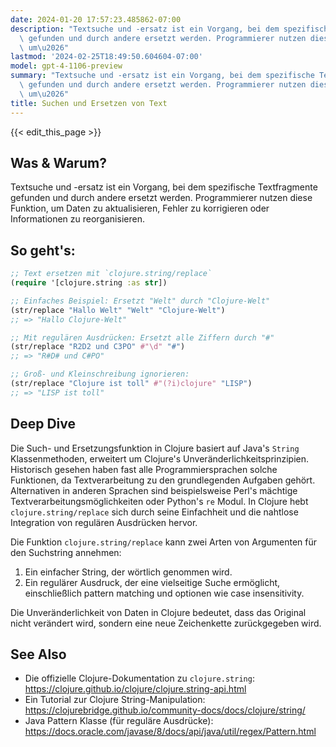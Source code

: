 ```yaml
---
date: 2024-01-20 17:57:23.485862-07:00
description: "Textsuche und -ersatz ist ein Vorgang, bei dem spezifische Textfragmente\
  \ gefunden und durch andere ersetzt werden. Programmierer nutzen diese Funktion,\
  \ um\u2026"
lastmod: '2024-02-25T18:49:50.604604-07:00'
model: gpt-4-1106-preview
summary: "Textsuche und -ersatz ist ein Vorgang, bei dem spezifische Textfragmente\
  \ gefunden und durch andere ersetzt werden. Programmierer nutzen diese Funktion,\
  \ um\u2026"
title: Suchen und Ersetzen von Text
---
```


{{< edit_this_page >}}

## Was & Warum?
Textsuche und -ersatz ist ein Vorgang, bei dem spezifische Textfragmente gefunden und durch andere ersetzt werden. Programmierer nutzen diese Funktion, um Daten zu aktualisieren, Fehler zu korrigieren oder Informationen zu reorganisieren.

## So geht's:
```Clojure
;; Text ersetzen mit `clojure.string/replace`
(require '[clojure.string :as str])

;; Einfaches Beispiel: Ersetzt "Welt" durch "Clojure-Welt"
(str/replace "Hallo Welt" "Welt" "Clojure-Welt")
;; => "Hallo Clojure-Welt"

;; Mit regulären Ausdrücken: Ersetzt alle Ziffern durch "#"
(str/replace "R2D2 und C3PO" #"\d" "#")
;; => "R#D# und C#PO"

;; Groß- und Kleinschreibung ignorieren:
(str/replace "Clojure ist toll" #"(?i)clojure" "LISP")
;; => "LISP ist toll"
```

## Deep Dive
Die Such- und Ersetzungsfunktion in Clojure basiert auf Java's `String` Klassenmethoden, erweitert um Clojure's Unveränderlichkeitsprinzipien. Historisch gesehen haben fast alle Programmiersprachen solche Funktionen, da Textverarbeitung zu den grundlegenden Aufgaben gehört. Alternativen in anderen Sprachen sind beispielsweise Perl's mächtige Textverarbeitungsmöglichkeiten oder Python's `re` Modul. In Clojure hebt `clojure.string/replace` sich durch seine Einfachheit und die nahtlose Integration von regulären Ausdrücken hervor.

Die Funktion `clojure.string/replace` kann zwei Arten von Argumenten für den Suchstring annehmen:
1. Ein einfacher String, der wörtlich genommen wird.
2. Ein regulärer Ausdruck, der eine vielseitige Suche ermöglicht, einschließlich pattern matching und optionen wie case insensitivity.

Die Unveränderlichkeit von Daten in Clojure bedeutet, dass das Original nicht verändert wird, sondern eine neue Zeichenkette zurückgegeben wird.

## See Also
- Die offizielle Clojure-Dokumentation zu `clojure.string`: https://clojure.github.io/clojure/clojure.string-api.html
- Ein Tutorial zur Clojure String-Manipulation: https://clojurebridge.github.io/community-docs/docs/clojure/string/
- Java Pattern Klasse (für reguläre Ausdrücke): https://docs.oracle.com/javase/8/docs/api/java/util/regex/Pattern.html
